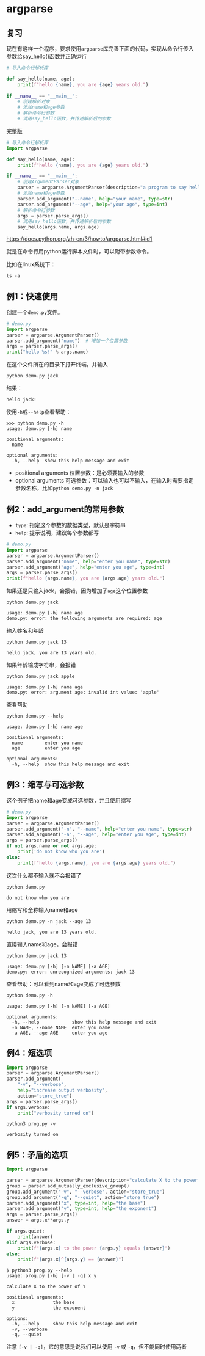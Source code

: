 # argparse

## 复习

现在有这样一个程序，要求使用`argparse`库完善下面的代码，实现从命令行传入参数给say_hello()函数并正确运行

```python
# 导入命令行解析库

def say_hello(name, age):
    print(f"hello {name}, you are {age} years old.")
    
if __name__ == "__main__":
    # 创建解析对象
    # 添加name和age参数
    # 解析命令行参数
    # 调用say_hello函数，并传递解析后的参数

```

完整版

```python
# 导入命令行解析库
import argparse

def say_hello(name, age):
    print(f"hello {name}, you are {age} years old.")

if __name__ == "__main__":
    # 创建ArgumentParser对象
    parser = argparse.ArgumentParser(description="a program to say hello")
    # 添加name和age参数
    parser.add_argument("--name", help="your name", type=str)
    parser.add_argument("--age", help="your age", type=int)
    # 解析命令行参数
    args = parser.parse_args()
    # 调用say_hello函数，并传递解析后的参数
    say_hello(args.name, args.age)

```



https://docs.python.org/zh-cn/3/howto/argparse.html#id1

就是在命令行用python运行脚本文件时，可以附带参数命令。

比如在linux系统下：

```
ls -a
```

## 例1：快速使用

创建一个`demo.py`文件。

```python
# demo.py
import argparse
parser = argparse.ArgumentParser()
parser.add_argument("name")  # 增加一个位置参数
args = parser.parse_args()
print("hello %s!" % args.name)
```

在这个文件所在的目录下打开终端，并输入

```
python demo.py jack
```

结果：

```
hello jack!
```

使用`-h`或`--help`查看帮助：

```
>>> python demo.py -h
usage: demo.py [-h] name

positional arguments:
  name

optional arguments:
  -h, --help  show this help message and exit
```

- positional arguments 位置参数：是必须要输入的参数
- optional arguments 可选参数：可以输入也可以不输入，在输入时需要指定参数名称，比如`python demo.py -n jack`

## 例2：add_argument的常用参数

- `type`: 指定这个参数的数据类型，默认是字符串
- `help`: 提示说明，建议每个参数都写

```python
# demo.py
import argparse
parser = argparse.ArgumentParser()
parser.add_argument("name", help="enter you name", type=str)
parser.add_argument("age", help="enter you age", type=int)
args = parser.parse_args()
print(f"hello {args.name}, you are {args.age} years old.")
```

如果还是只输入jack，会报错，因为增加了`age`这个位置参数

```
python demo.py jack
```

```
usage: demo.py [-h] name age
demo.py: error: the following arguments are required: age
```

输入姓名和年龄

```
python demo.py jack 13
```

```
hello jack, you are 13 years old.
```

如果年龄输成字符串，会报错

```
python demo.py jack apple
```

```
usage: demo.py [-h] name age
demo.py: error: argument age: invalid int value: 'apple'
```

查看帮助

```
python demo.py --help
```

```
usage: demo.py [-h] name age

positional arguments:
  name        enter you name
  age         enter you age

optional arguments:
  -h, --help  show this help message and exit
```

## 例3：缩写与可选参数

这个例子把name和age变成可选参数，并且使用缩写

```python
# demo.py
import argparse
parser = argparse.ArgumentParser()
parser.add_argument("-n", "--name", help="enter you name", type=str)
parser.add_argument("-a", "--age", help="enter you age", type=int)
args = parser.parse_args()
if not args.name or not args.age:
    print('do not know who you are')
else:
    print(f"hello {args.name}, you are {args.age} years old.")
```

这次什么都不输入就不会报错了

```
python demo.py
```

```
do not know who you are
```

用缩写和全称输入name和age

```
python demo.py -n jack --age 13
```

```
hello jack, you are 13 years old.
```

直接输入name和age，会报错

```
python demo.py jack 13
```

```
usage: demo.py [-h] [-n NAME] [-a AGE]
demo.py: error: unrecognized arguments: jack 13
```

查看帮助：可以看到name和age变成了可选参数

```
python demo.py -h
```

```
usage: demo.py [-h] [-n NAME] [-a AGE]

optional arguments:
  -h, --help            show this help message and exit
  -n NAME, --name NAME  enter you name
  -a AGE, --age AGE     enter you age
```

## 例4：短选项

```python
import argparse
parser = argparse.ArgumentParser()
parser.add_argument(
    "-v", "--verbose", 
    help="increase output verbosity",
    action="store_true")
args = parser.parse_args()
if args.verbose:
    print("verbosity turned on")
```

```
python3 prog.py -v
```

```
verbosity turned on
```

## 例5：矛盾的选项



```python
import argparse

parser = argparse.ArgumentParser(description="calculate X to the power of Y")
group = parser.add_mutually_exclusive_group()
group.add_argument("-v", "--verbose", action="store_true")
group.add_argument("-q", "--quiet", action="store_true")
parser.add_argument("x", type=int, help="the base")
parser.add_argument("y", type=int, help="the exponent")
args = parser.parse_args()
answer = args.x**args.y

if args.quiet:
    print(answer)
elif args.verbose:
    print(f"{args.x} to the power {args.y} equals {answer}")
else:
    print(f"{args.x}^{args.y} == {answer}")
```

```shell
$ python3 prog.py --help
usage: prog.py [-h] [-v | -q] x y

calculate X to the power of Y

positional arguments:
  x              the base
  y              the exponent

options:
  -h, --help     show this help message and exit
  -v, --verbose
  -q, --quiet
```

注意 `[-v | -q]`，它的意思是说我们可以使用 `-v` 或 `-q`，但不能同时使用两者

